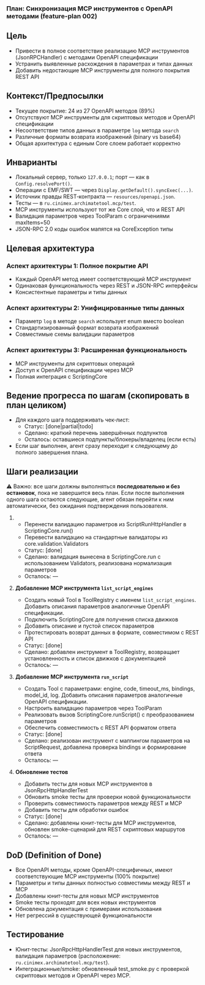  ### План: Синхронизация MCP инструментов с OpenAPI методами (feature-plan 002)

## Цель
- Привести в полное соответствие реализацию MCP инструментов (JsonRPCHandler) с методами OpenAPI спецификации
- Устранить выявленные расхождения в параметрах и типах данных
- Добавить недостающие MCP инструменты для полного покрытия REST API

## Контекст/Предпосылки
- Текущее покрытие: 24 из 27 OpenAPI методов (89%)
- Отсутствуют MCP инструменты для скриптовых методов и OpenAPI спецификации
- Несоответствие типов данных в параметре `log` метода `search`
- Различные форматы возврата изображений (binary vs base64)
- Общая архитектура с единым Core слоем работает корректно

## Инварианты
- Локальный сервер, только `127.0.0.1`; порт — как в `Config.resolvePort()`.
- Операции с EMF/SWT — через `Display.getDefault().syncExec(...)`.
- Источник правды REST‑контракта — `resources/openapi.json`.
- Тесты — в `ru.cinimex.archimatetool.mcp/test`.
- MCP инструменты используют тот же Core слой, что и REST API
- Валидация параметров через ToolParam с ограничениями maxItems=50
- JSON-RPC 2.0 коды ошибок мапятся на CoreException типы

## Целевая архитектура 

### Аспект архитектуры 1: Полное покрытие API
- Каждый OpenAPI метод имеет соответствующий MCP инструмент
- Одинаковая функциональность через REST и JSON-RPC интерфейсы
- Консистентные параметры и типы данных

### Аспект архитектуры 2: Унифицированные типы данных
- Параметр `log` в методе `search` использует enum вместо boolean
- Стандартизированный формат возврата изображений
- Совместимые схемы валидации параметров

### Аспект архитектуры 3: Расширенная функциональность
- MCP инструменты для скриптовых операций
- Доступ к OpenAPI спецификации через MCP
- Полная интеграция с ScriptingCore

## Ведение прогресса по шагам (скопировать в план целиком)
- Для каждого шага поддерживать чек‑лист:
  - Статус: [done|partial|todo]
  - Сделано: краткий перечень завершённых подпунктов
  - Осталось: оставшиеся подпункты/блокеры/владелец (если есть)
- Если шаг выполнен, агент сразу переходит к следующему до полного завершения плана.

## Шаги реализации
⚠️ Важно: все шаги должны выполняться **последовательно и без остановок**, пока не завершится весь план. Если после выполнения одного шага остаются следующие, агент обязан перейти к ним автоматически, без ожидания подтверждения пользователя.

1) - Перенести валидацию параметров из ScriptRunHttpHandler в ScriptingCore.run()
   - Перевести валидацию на стандартные валидаторы из core.validation.Validators
   - Статус: [done]
   - Сделано: валидация вынесена в ScriptingCore.run с использованием Validators, реализована нормализация параметров
   - Осталось: —
   

2) **Добавление MCP инструмента `list_script_engines`**
   - Создать новый Tool в ToolRegistry с именем `list_script_engines`. Добавить описания параметров аналогичные OpenAPI спецификации.
   - Подключить ScriptingCore для получения списка движков
   - Добавить описание и пустой список параметров
   - Протестировать возврат данных в формате, совместимом с REST API
   - Статус: [done]
   - Сделано: добавлен инструмент в ToolRegistry, возвращает установленность и список движков с документацией
   - Осталось: —

3) **Добавление MCP инструмента `run_script`**
   - Создать Tool с параметрами: engine, code, timeout_ms, bindings, model_id, log. Добавить описания параметров аналогичные OpenAPI спецификации.
   - Настроить валидацию параметров через ToolParam
   - Реализовать вызов ScriptingCore.runScript() с преобразованием параметров
   - Обеспечить совместимость с REST API форматом ответа
   - Статус: [done]
   - Сделано: реализован инструмент с маппингом параметров на ScriptRequest, добавлена проверка bindings и формирование ответа
   - Осталось: —

4) **Обновление тестов**
   - Добавить тесты для новых MCP инструментов в JsonRpcHttpHandlerTest
   - Обновить smoke тесты для проверки новой функциональности
   - Проверить совместимость параметров между REST и MCP
   - Добавить тесты для обработки ошибок
   - Статус: [done]
   - Сделано: добавлены юнит-тесты для MCP инструментов, обновлен smoke-сценарий для REST скриптовых маршрутов
   - Осталось: —


## DoD (Definition of Done)
- Все OpenAPI методы, кроме OpenAPI-специфичных, имеют соответствующие MCP инструменты (100% покрытие)
- Параметры и типы данных полностью совместимы между REST и MCP
- Добавлены юнит-тесты для новых MCP инструментов
- Smoke тесты проходят для всех новых инструментов
- Обновлена документация с примерами использования
- Нет регрессий в существующей функциональности

## Тестирование
- Юнит‑тесты: JsonRpcHttpHandlerTest для новых инструментов, валидация параметров (расположение: `ru.cinimex.archimatetool.mcp/test`).
- Интеграционные/smoke: обновленный test_smoke.py с проверкой скриптовых методов и OpenAPI через MCP.
